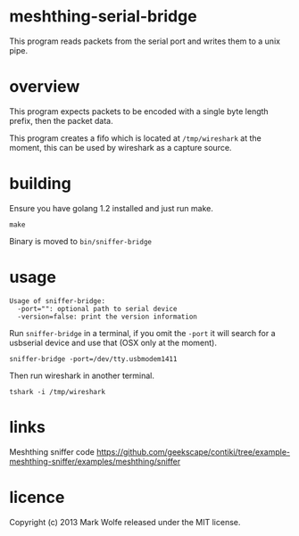 # meshthing-serial-bridge

This program reads packets from the serial port and writes them to a unix pipe.

# overview

This program expects packets to be encoded with a single byte length prefix, then the packet data.

This program creates a fifo which is located at `/tmp/wireshark` at the moment, this can be used by wireshark as a capture source.

# building

Ensure you have golang 1.2 installed and just run make.

```
make
```

Binary is moved to `bin/sniffer-bridge`

# usage 

```
Usage of sniffer-bridge:
  -port="": optional path to serial device
  -version=false: print the version information
```

Run `sniffer-bridge` in a terminal, if you omit the `-port` it will search for a usbserial device and use that (OSX only at the moment).

```
sniffer-bridge -port=/dev/tty.usbmodem1411
```

Then run wireshark in another terminal.

```
tshark -i /tmp/wireshark
```

# links

Meshthing sniffer code https://github.com/geekscape/contiki/tree/example-meshthing-sniffer/examples/meshthing/sniffer

# licence

Copyright (c) 2013 Mark Wolfe released under the MIT license.
